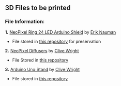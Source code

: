 ## 3D Files to be printed

### File Information:

**1.** [NeoPixel Ring 24 LED Arduino Shield](https://www.thingiverse.com/thing:1084592) by [Erik Nauman](https://www.thingiverse.com/enauman)
  - File stored in [this repository](./3D_Files/NeoPixel_Ring_24_LED_Arduino_Shield) for preservation
    
**2.** [NeoPixel Diffusers](https://www.thingiverse.com/thing:6913553) by [Clive Wright](https://www.thingiverse.com/clivewr/designs)
- File Stored in [this repository](./3D_Files/Diffusers)

**3.** [Arduino Uno Stand](https://www.thingiverse.com/thing:6911369/files) by [Clive Wright](https://www.thingiverse.com/clivewr/designs)
  - File stored in [this repository](./3D_Files/Arduino_Uno_Stand_-_6911369)
